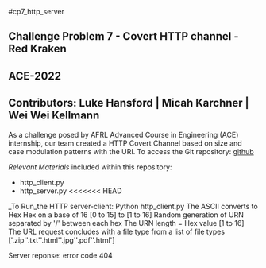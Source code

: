 #cp7_http_server
## Challenge Problem 7 - Covert HTTP channel - Red Kraken
## ACE-2022
## Contributors: Luke Hansford | Micah Karchner | Wei Wei Kellmann

As a challenge posed by AFRL Advanced Course in Engineering (ACE) internship, our team created a HTTP Covert Channel based on size and case modulation patterns with the URI.
To access the Git repository: [github](https://github.com/hansfordluke/cp7_http_server)

_Relevant Materials_ included within this repository:

* http_client.py
* http_server.py
<<<<<<< HEAD

_To Run_the HTTP server-client:
Python http_client.py
<Enter Message>
The ASCII converts to Hex
Hex on a base of 16 [0 to 15] to [1 to 16]
Random generation of URN separated by '/' between each hex
The URN length = Hex value [1 to 16]
The URL request concludes with a file type from a list of file types ['.zip''.txt''.html''.jpg''.pdf''.html']

Server reponse: error code 404
